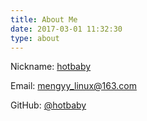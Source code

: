 ```yaml
---
title: About Me
date: 2017-03-01 11:32:30
type: about
---
```


 Nickname: [hotbaby](http://mengyangyang.org/)

 Email: [mengyy_linux@163.com](mailto:mengyy_linux@163.com)

 GitHub: [@hotbaby](https://github.com/hotbaby)
